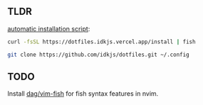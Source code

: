 ## TLDR

[automatic installation script](https://dm.idkjs.vercel.app/install):

```bash
curl -fsSL https://dotfiles.idkjs.vercel.app/install | fish
```
```bash
git clone https://github.com/idkjs/dotfiles.git ~/.config
```

## TODO

Install [dag/vim-fish](dag/vim-fish) for fish syntax features in nvim.
